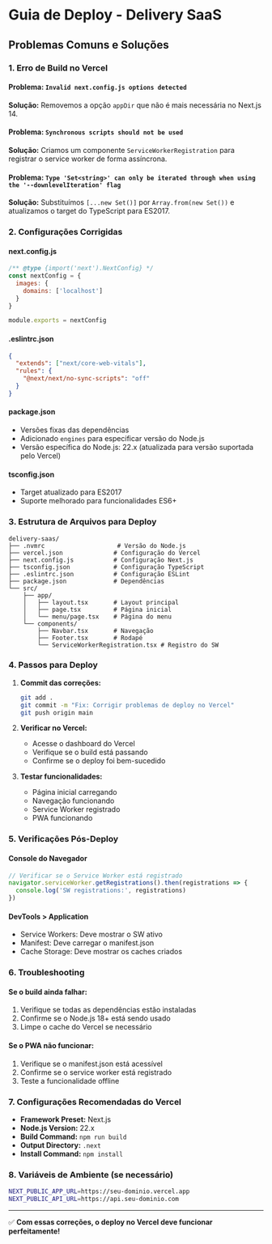 # Guia de Deploy - Delivery SaaS

## Problemas Comuns e Soluções

### 1. Erro de Build no Vercel

#### Problema: `Invalid next.config.js options detected`

**Solução:** Removemos a opção `appDir` que não é mais necessária no Next.js 14.

#### Problema: `Synchronous scripts should not be used`

**Solução:** Criamos um componente `ServiceWorkerRegistration` para registrar o service worker de forma assíncrona.

#### Problema: `Type 'Set<string>' can only be iterated through when using the '--downlevelIteration' flag`

**Solução:** Substituímos `[...new Set()]` por `Array.from(new Set())` e atualizamos o target do TypeScript para ES2017.

### 2. Configurações Corrigidas

#### next.config.js

```javascript
/** @type {import('next').NextConfig} */
const nextConfig = {
  images: {
    domains: ['localhost']
  }
}

module.exports = nextConfig
```

#### .eslintrc.json

```json
{
  "extends": ["next/core-web-vitals"],
  "rules": {
    "@next/next/no-sync-scripts": "off"
  }
}
```

#### package.json

- Versões fixas das dependências
- Adicionado `engines` para especificar versão do Node.js
- Versão específica do Node.js: 22.x (atualizada para versão suportada pelo Vercel)

#### tsconfig.json

- Target atualizado para ES2017
- Suporte melhorado para funcionalidades ES6+

### 3. Estrutura de Arquivos para Deploy

```
delivery-saas/
├── .nvmrc                    # Versão do Node.js
├── vercel.json              # Configuração do Vercel
├── next.config.js           # Configuração Next.js
├── tsconfig.json            # Configuração TypeScript
├── .eslintrc.json           # Configuração ESLint
├── package.json             # Dependências
└── src/
    ├── app/
    │   ├── layout.tsx       # Layout principal
    │   ├── page.tsx         # Página inicial
    │   └── menu/page.tsx    # Página do menu
    └── components/
        ├── Navbar.tsx       # Navegação
        ├── Footer.tsx       # Rodapé
        └── ServiceWorkerRegistration.tsx # Registro do SW
```

### 4. Passos para Deploy

1. **Commit das correções:**

   ```bash
   git add .
   git commit -m "Fix: Corrigir problemas de deploy no Vercel"
   git push origin main
   ```

2. **Verificar no Vercel:**

   - Acesse o dashboard do Vercel
   - Verifique se o build está passando
   - Confirme se o deploy foi bem-sucedido

3. **Testar funcionalidades:**
   - Página inicial carregando
   - Navegação funcionando
   - Service Worker registrado
   - PWA funcionando

### 5. Verificações Pós-Deploy

#### Console do Navegador

```javascript
// Verificar se o Service Worker está registrado
navigator.serviceWorker.getRegistrations().then(registrations => {
  console.log('SW registrations:', registrations)
})
```

#### DevTools > Application

- Service Workers: Deve mostrar o SW ativo
- Manifest: Deve carregar o manifest.json
- Cache Storage: Deve mostrar os caches criados

### 6. Troubleshooting

#### Se o build ainda falhar:

1. Verifique se todas as dependências estão instaladas
2. Confirme se o Node.js 18+ está sendo usado
3. Limpe o cache do Vercel se necessário

#### Se o PWA não funcionar:

1. Verifique se o manifest.json está acessível
2. Confirme se o service worker está registrado
3. Teste a funcionalidade offline

### 7. Configurações Recomendadas do Vercel

- **Framework Preset:** Next.js
- **Node.js Version:** 22.x
- **Build Command:** `npm run build`
- **Output Directory:** `.next`
- **Install Command:** `npm install`

### 8. Variáveis de Ambiente (se necessário)

```bash
NEXT_PUBLIC_APP_URL=https://seu-dominio.vercel.app
NEXT_PUBLIC_API_URL=https://api.seu-dominio.com
```

---

✅ **Com essas correções, o deploy no Vercel deve funcionar perfeitamente!**
